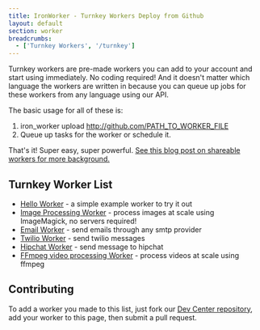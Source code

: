 ```yaml
---
title: IronWorker - Turnkey Workers Deploy from Github
layout: default
section: worker
breadcrumbs:
  - ['Turnkey Workers', '/turnkey']
---
```


Turnkey workers are pre-made workers you can add to your account and start using immediately. No coding required!
And it doesn't matter which language the workers are written in because you can queue up jobs for these workers from
any language using our API.

The basic usage for all of these is:

1. iron_worker upload http://github.com/PATH_TO_WORKER_FILE
2. Queue up tasks for the worker or schedule it.

That's it!  Super easy, super powerful. [See this blog post on shareable workers for more background.](http://blog.iron.io/2012/11/sharable-open-source-workers-for.html)

## Turnkey Worker List

- [Hello Worker](https://github.com/treeder/hello_worker) - a simple example worker to try it out
- [Image Processing Worker](https://github.com/treeder/image_processing_worker) - process images at scale using ImageMagick, no servers required!
- [Email Worker](https://github.com/treeder/email_worker) - send emails through any smtp provider
- [Twilio Worker](https://github.com/treeder/twilio_worker) - send twilio messages
- [Hipchat Worker](https://github.com/treeder/hipchat_worker) - send message to hipchat
- [FFmpeg video processing Worker](https://github.com/thousandsofthem/workers/tree/master/ffmpeg_turn_key) - process videos at scale using ffmpeg

## Contributing

To add a worker you made to this list, just fork our [Dev Center repository](https://github.com/iron-io/docs),
add your worker to this page, then submit a pull request.

